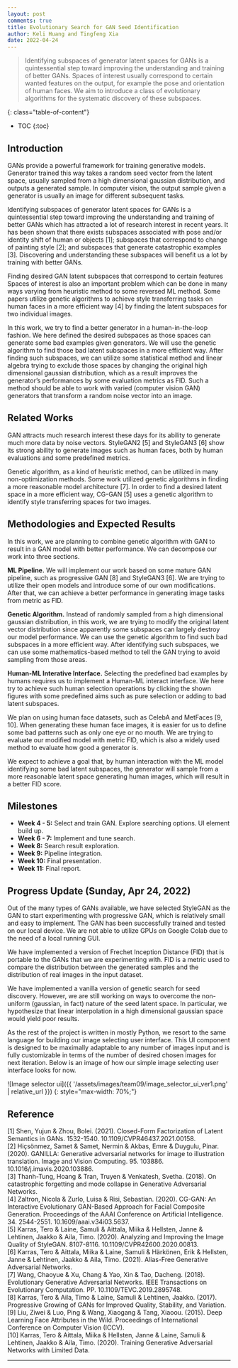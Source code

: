 ```yaml
---
layout: post
comments: true
title: Evolutionary Search for GAN Seed Identification
author: Keli Huang and Tingfeng Xia
date: 2022-04-24
---
```



> Identifying subspaces of generator latent spaces for GANs is a quintessential step toward improving the understanding and training of better GANs. Spaces of interest usually correspond to certain wanted features on the output, for example the pose and orientation of human faces. We aim to introduce a class of evolutionary algorithms for the systematic discovery of these subspaces. 

<!--more-->
{: class="table-of-content"}
* TOC
{:toc}

## Introduction  
GANs provide a powerful framework for training generative models. Generator trained this way takes a random seed vector from the latent space, usually sampled from a high dimensional gaussian distribution, and outputs a generated sample.  In computer vision, the output sample given a generator is usually an image for different subsequent tasks. 

Identifying subspaces of generator latent spaces for GANs is a quintessential step toward improving the understanding and training of better GANs which  has attracted a lot of research interest in recent years. It has been shown that there exists subspaces associated with pose and/or identity shift of human or objects [1]; subspaces that correspond to change of painting style [2]; and subspaces that generate catastrophic examples [3]. Discovering and understanding these subspaces will benefit us a lot by training with better GANs. 

Finding desired GAN latent subspaces that correspond to certain features Spaces of interest is also an important problem which can be done in many ways varying from heuristic method to some reversed ML method. Some papers utilize genetic algorithms to achieve style transferring tasks on human faces in a more efficient way [4] by finding the latent subspaces for two individual images.

In this work, we try to find a better generator in a human-in-the-loop fashion.  We here defined the desired subspaces as those spaces can generate some bad examples given generators. We will use the genetic algorithm to find those bad latent subspaces in a more efficient way.
After finding such subspaces, we can utilize some statistical method and linear algebra trying to exclude those spaces by changing the original  high dimensional gaussian distribution, which as a result improves the generator’s performances by some evaluation metrics as FID. Such a method should be able to work with varied (computer vision GAN) generators that transform a random noise vector into an image.

## Related Works
GAN attracts much research interest these days for its ability to generate much more data by noise vectors. StyleGAN2 [5] and StyleGAN3 [6] show its strong ability to generate images such as human faces, both by human evaluations and some predefined metrics. 

Genetic algorithm, as a kind of heuristic method, can be utilized in many non-optimization methods. Some work utilized genetic algorithms in finding a more reasonable model architecture [7]. In order to find a desired latent space in a more efficient way, CG-GAN [5] uses a genetic algorithm to identify style transferring spaces for two images. 

## Methodologies and Expected Results
In this work, we are planning to combine genetic algorithm with GAN to result in a GAN model 
with better performance. We can decompose our work into three sections.  

**ML Pipeline.**
We will implement our work based on some mature GAN pipeline, such as progressive GAN [8] and StyleGAN3 [6]. We are trying to utilize their open models and introduce some of our own modifications. After that, we can achieve a better performance in generating image tasks from metric as FID. 

**Genetic Algorithm.**
Instead of randomly sampled from a high dimensional gaussian distribution, in this work, we are trying to modify the original latent vector distribution since apparently some subspaces can largely destroy our model performance. We can use the genetic algorithm to find such bad subspaces in a more efficient way. After identifying such subspaces, we can use some mathematics-based method to tell the GAN trying to avoid sampling from those areas.

**Human-ML Interative Interface.**
Selecting the predefined bad examples by humans requires us to implement a Human-ML interact interface. We here try to achieve such human selection operations by clicking the shown figures with some predefined aims such as pure selection or adding to bad latent subspaces.

We plan on using human face datasets, such as CelebA and MetFaces [9, 10]. When generating these human face images, it is easier for us to define some bad patterns such as only one eye or no mouth. We are trying to evaluate our modified model with metric FID, which is also a widely used method to evaluate how good a generator is.

We expect to achieve a goal that, by human interaction with the ML model identifying some bad latent subspaces, the generator will sample from a more reasonable latent space generating human images, which will result in a better FID score.

## Milestones
- **Week 4 - 5:** Select and train GAN. Explore searching options. UI element build up.  
- **Week 6 - 7:** Implement and tune search.  
- **Week 8:** Search result exploration.  
- **Week 9:** Pipeline integration.  
- **Week 10:** Final presentation.  
- **Week 11:** Final report.  

## Progress Update (Sunday, Apr 24, 2022)
Out of the many types of GANs available, we have selected StyleGAN as the GAN to start experimenting with progressive GAN, which is relatively small and easy to implement. The GAN has been successfully trained and tested on our local device. We are not able to utilize GPUs on Google Colab due to the need of a local running GUI. 

We have implemented a version of Frechet Inception Distance (FID) that is portable to the GANs that we are experimenting with. FID is a metric used to compare the distribution between the generated samples and the distribution of real images in the input dataset. 

We have implemented a vanilla version of genetic search for seed discovery. However, we are still working on ways to overcome the non-uniform (gaussian, in fact) nature of the seed latent space. In particular, we hypothesize that linear interpolation in a high dimensional gaussian space would yield poor results. 

As the rest of the project is written in mostly Python, we resort to the same language for building our image selecting user interface. This UI component is designed to be maximally adaptable to any number of images input and is fully customizable in terms of the number of desired chosen images for next iteration. Below is an image of how our simple image selecting user interface looks for now. 

![Image selector ui]({{ '/assets/images/team09/image_selector_ui_ver1.png' | relative_url }}) 
{: style="max-width: 70%;"}
   
## Reference
[1] Shen, Yujun & Zhou, Bolei. (2021). Closed-Form Factorization of Latent Semantics in GANs. 1532-1540. 10.1109/CVPR46437.2021.00158.   
[2] Hiçsönmez, Samet & Samet, Nermin & Akbas, Emre & Duygulu, Pinar. (2020). GANILLA: Generative adversarial networks for image to illustration translation. Image and Vision Computing. 95. 103886. 10.1016/j.imavis.2020.103886.   
[3] Thanh-Tung, Hoang & Tran, Truyen & Venkatesh, Svetha. (2018). On catastrophic forgetting and mode collapse in Generative Adversarial Networks.  
[4] Zaltron, Nicola & Zurlo, Luisa & Risi, Sebastian. (2020). CG-GAN: An Interactive Evolutionary GAN-Based Approach for Facial Composite Generation. Proceedings of the AAAI Conference on Artificial Intelligence. 34. 2544-2551. 10.1609/aaai.v34i03.5637.   
[5] Karras, Tero & Laine, Samuli & Aittala, Miika & Hellsten, Janne & Lehtinen, Jaakko & Aila, Timo. (2020). Analyzing and Improving the Image Quality of StyleGAN. 8107-8116. 10.1109/CVPR42600.2020.00813.   
[6] Karras, Tero & Aittala, Miika & Laine, Samuli & Härkönen, Erik & Hellsten, Janne & Lehtinen, Jaakko & Aila, Timo. (2021). Alias-Free Generative Adversarial Networks.   
[7] Wang, Chaoyue & Xu, Chang & Yao, Xin & Tao, Dacheng. (2018). Evolutionary Generative Adversarial Networks. IEEE Transactions on Evolutionary Computation. PP. 10.1109/TEVC.2019.2895748.     
[8] Karras, Tero & Aila, Timo & Laine, Samuli & Lehtinen, Jaakko. (2017). Progressive Growing of GANs for Improved Quality, Stability, and Variation.      
[9] Liu, Ziwei & Luo, Ping & Wang, Xiaogang & Tang, Xiaoou. (2015). Deep Learning Face Attributes in the Wild. Proceedings of International Conference on Computer Vision (ICCV).   
[10] Karras, Tero & Aittala, Miika & Hellsten, Janne & Laine, Samuli & Lehtinen, Jaakko & Aila, Timo. (2020). Training Generative Adversarial Networks with Limited Data.   

---
